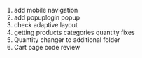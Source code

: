 1. add mobile navigation
2. add popuplogin popup
3. check adaptive layout
4. getting products categories quantity fixes
5. Quantity changer to additional folder
6. Cart page code review
